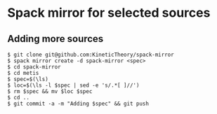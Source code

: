 # Spack mirror for selected sources

## Adding more sources

```shell
$ git clone git@github.com:KineticTheory/spack-mirror
$ spack mirror create -d spack-mirror <spec>
$ cd spack-mirror
$ cd metis
$ spec=$(\ls)
$ loc=$(\ls -l $spec | sed -e 's/.*[ ]//')
$ rm $spec && mv $loc $spec
$ cd ..
$ git commit -a -m "Adding $spec" && git push
```
